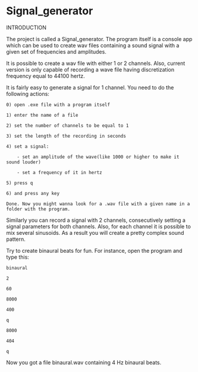 Signal_generator
================

INTRODUCTION

  The project is called a Signal_generator. The program itself is a console app which can be used to create wav files containing a sound signal with a given set of frequencies and amplitudes.

  It is possible to create a wav file with either 1 or 2 channels. Also, current version is only capable of recording a wave file having discretization frequency equal to 44100 hertz.
  
  It is fairly easy to generate a signal for 1 channel. You need to do the following actions:
  
    0) open .exe file with a program itself
    
    1) enter the name of a file
    
    2) set the number of channels to be equal to 1 
    
    3) set the length of the recording in seconds
    
    4) set a signal:
    
        - set an amplitude of the wave(like 1000 or higher to make it sound louder)
        
        - set a frequency of it in hertz
        
    5) press q
    
    6) and press any key
    
    Done. Now you might wanna look for a .wav file with a given name in a folder with the program.
      
  Similarly you can record a signal with 2 channels, consecutively setting a signal parameters for both channels. Also, for each channel it is possible to mix several sinusoids. As a result you will create a pretty complex sound pattern.
  
  Try to create binaural beats for fun. For instance, open the program and type this:
  
    binaural
    
    2 
    
    60 
    
    8000
    
    400 
    
    q
    
    8000
    
    404
    
    q
    
  Now you got a file binaural.wav containing 4 Hz binaural beats.
  
